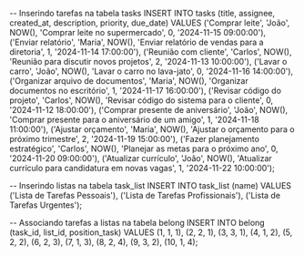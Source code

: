 -- Inserindo tarefas na tabela tasks
INSERT INTO tasks (title, assignee, created_at, description, priority, due_date)
VALUES 
  ('Comprar leite', 'João', NOW(), 'Comprar leite no supermercado', 0, '2024-11-15 09:00:00'),
  ('Enviar relatório', 'Maria', NOW(), 'Enviar relatório de vendas para a diretoria', 1, '2024-11-14 17:00:00'),
  ('Reunião com cliente', 'Carlos', NOW(), 'Reunião para discutir novos projetos', 2, '2024-11-13 10:00:00'),
  ('Lavar o carro', 'João', NOW(), 'Lavar o carro no lava-jato', 0, '2024-11-16 14:00:00'),
  ('Organizar arquivo de documentos', 'Maria', NOW(), 'Organizar documentos no escritório', 1, '2024-11-17 16:00:00'),
  ('Revisar código do projeto', 'Carlos', NOW(), 'Revisar código do sistema para o cliente', 0, '2024-11-12 18:00:00'),
  ('Comprar presente de aniversário', 'João', NOW(), 'Comprar presente para o aniversário de um amigo', 1, '2024-11-18 11:00:00'),
  ('Ajustar orçamento', 'Maria', NOW(), 'Ajustar o orçamento para o próximo trimestre', 2, '2024-11-19 15:00:00'),
  ('Fazer planejamento estratégico', 'Carlos', NOW(), 'Planejar as metas para o próximo ano', 0, '2024-11-20 09:00:00'),
  ('Atualizar currículo', 'João', NOW(), 'Atualizar currículo para candidatura em novas vagas', 1, '2024-11-22 10:00:00');

-- Inserindo listas na tabela task_list
INSERT INTO task_list (name) 
VALUES 
  ('Lista de Tarefas Pessoais'),
  ('Lista de Tarefas Profissionais'),
  ('Lista de Tarefas Urgentes');

-- Associando tarefas a listas na tabela belong
INSERT INTO belong (task_id, list_id, position_task) 
VALUES 
  (1, 1, 1),
  (2, 2, 1),
  (3, 3, 1),
  (4, 1, 2),
  (5, 2, 2),
  (6, 2, 3),
  (7, 1, 3),
  (8, 2, 4),
  (9, 3, 2),
  (10, 1, 4);

